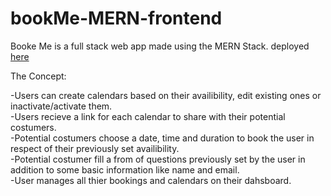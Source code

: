 # bookMe-MERN-frontend

Booke Me is a full stack web app made using the MERN Stack.
deployed <a href="https://thebookmeproject.netlify.app/">here<a/>

The Concept:

-Users can create calendars based on their availibility, edit existing ones or inactivate/activate them.<br>
-Users recieve a link for each calendar to share with their potential costumers.<br>
-Potential costumers choose a date, time and duration to book the user in respect of their previously set availibility.<br>
-Potential costumer fill a from of questions previously set by the user in addition to some basic information like name and email.<br>
-User manages all thier bookings and calendars on their dahsboard.
